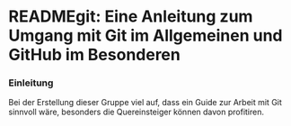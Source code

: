 # READMEgit: Eine Anleitung zum Umgang mit Git im Allgemeinen und GitHub im Besonderen

### Einleitung

Bei der Erstellung dieser Gruppe viel auf, dass ein Guide zur Arbeit mit Git sinnvoll wäre, besonders die Quereinsteiger können davon profitiren.
